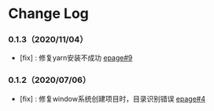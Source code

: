 # Change Log

### 0.1.3（2020/11/04）

- [fix] : 修复yarn安装不成功 [epage#9](https://github.com/didi/epage/issues/9)


### 0.1.2（2020/07/06）

- [fix] : 修复window系统创建项目时，目录识别错误 [epage#4](https://github.com/didi/epage/issues/4)
